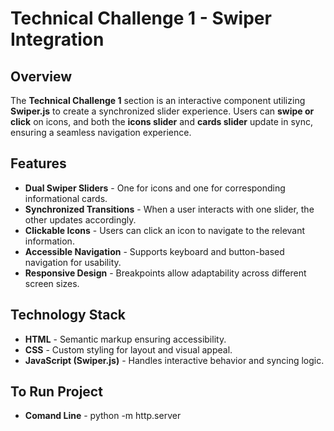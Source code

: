 # Technical Challenge 1 - Swiper Integration

## Overview
The **Technical Challenge 1** section is an interactive component utilizing **Swiper.js** to create a synchronized slider experience. Users can **swipe or click** on icons, and both the **icons slider** and **cards slider** update in sync, ensuring a seamless navigation experience.

## Features
- **Dual Swiper Sliders** - One for icons and one for corresponding informational cards.
- **Synchronized Transitions** - When a user interacts with one slider, the other updates accordingly.
- **Clickable Icons** - Users can click an icon to navigate to the relevant information.
- **Accessible Navigation** - Supports keyboard and button-based navigation for usability.
- **Responsive Design** - Breakpoints allow adaptability across different screen sizes.

## Technology Stack
- **HTML** - Semantic markup ensuring accessibility.
- **CSS** - Custom styling for layout and visual appeal.
- **JavaScript (Swiper.js)** - Handles interactive behavior and syncing logic.

## To Run Project
- **Comand Line** - python -m http.server